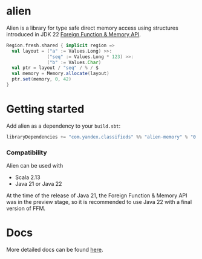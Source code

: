 # alien

Alien is a library for type safe direct memory access using structures introduced in
JDK 22 [Foreign Function & Memory API](https://openjdk.org/jeps/454).

```scala
Region.fresh.shared { implicit region =>
  val layout = ("a" := Values.Long) >>:
               ("seq" := Values.Long * 123) >>:
               ("b" := Values.Char)
  val ptr = layout / "seq" / % / $
  val memory = Memory.allocate(layout)
  ptr.set(memory, 0, 42)
}

```

# Getting started

Add alien as a dependency to your `build.sbt`:

```scala
libraryDependencies += "com.yandex.classifieds" %% "alien-memory" % "0.1.0"
```
### Compatibility

Alien can be used with

- Scala 2.13
- Java 21 or Java 22

At the time of the release of Java 21, the Foreign Function & Memory API was in the preview stage, so it is recommended to use Java 22 with a final version of FFM.

# Docs

More detailed docs can be found [here](https://yandexclassifieds.github.io/alien-memory/).
